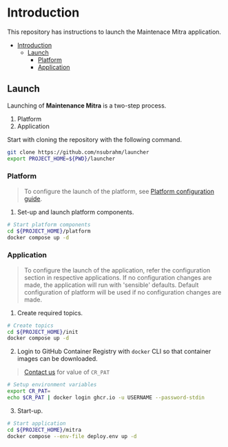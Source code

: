 # Introduction

This repository has instructions to launch the Maintenace Mitra application.

- [Introduction](#introduction)
  - [Launch](#launch)
    - [Platform](#platform)
    - [Application](#application)

## Launch

Launching of **Maintenance Mitra** is a two-step process.

1. Platform
2. Application

Start with cloning the repository with the following command.

```bash
git clone https://github.com/nsubrahm/launcher
export PROJECT_HOME=${PWD}/launcher
```

### Platform

> To configure the launch of the platform, see [Platform configuration guide](./platform/conf.md).

1. Set-up and launch platform components.

```bash
# Start platform components
cd ${PROJECT_HOME}/platform
docker compose up -d
```

### Application

> To configure the launch of the application, refer the configuration section in respective applications. If no configuration changes are made, the application will run with 'sensible' defaults. Default configuration of platform will be used if no configuration changes are made.

1. Create required topics.

```bash
# Create topics
cd ${PROJECT_HOME}/init
docker compose up -d
```

2. Login to GitHub Container Registry with `docker` CLI so that container images can be downloaded.

> [Contact us](https://maintenance-mitra.com/signup) for value of `CR_PAT`

```bash
# Setup environment variables
export CR_PAT=
echo $CR_PAT | docker login ghcr.io -u USERNAME --password-stdin
```

3. Start-up.

```bash
# Start application
cd ${PROJECT_HOME}/mitra
docker compose --env-file deploy.env up -d
```
